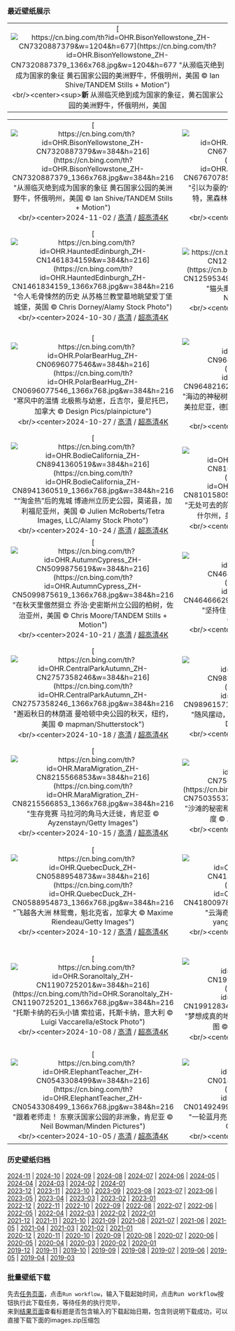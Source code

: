### 最近壁纸展示
||
|:---:|
|[![https://cn.bing.com/th?id=OHR.BisonYellowstone_ZH-CN7320887379&w=1204&h=677](https://cn.bing.com/th?id=OHR.BisonYellowstone_ZH-CN7320887379_1366x768.jpg&w=1204&h=677 "从濒临灭绝到成为国家的象征&#10;黄石国家公园的美洲野牛，怀俄明州，美国&#10;© Ian Shive/TANDEM Stills + Motion")](https://cn.bing.com/search?q=%e7%be%8e%e5%9b%bd%e9%87%8e%e7%89%9b%e6%97%a5&form=hpcapt&mkt=zh-cn&filters=HpDate:"20241101_1600")<br/><center><sup>**新**</sup>&nbsp;从濒临灭绝到成为国家的象征，黄石国家公园的美洲野牛，怀俄明州，美国<center/>|

||||
|:---:|:---:|:---:|
|[![https://cn.bing.com/th?id=OHR.BisonYellowstone_ZH-CN7320887379&w=384&h=216](https://cn.bing.com/th?id=OHR.BisonYellowstone_ZH-CN7320887379_1366x768.jpg&w=384&h=216 "从濒临灭绝到成为国家的象征&#10;黄石国家公园的美洲野牛，怀俄明州，美国&#10;© Ian Shive/TANDEM Stills + Motion")](https://cn.bing.com/search?q=%e7%be%8e%e5%9b%bd%e9%87%8e%e7%89%9b%e6%97%a5&form=hpcapt&mkt=zh-cn&filters=HpDate:"20241101_1600")<br/><center>2024-11-02 / [高清](https://cn.bing.com/th?id=OHR.BisonYellowstone_ZH-CN7320887379_1920x1200.jpg&w=1920&h=1200) / [超高清4K](https://cn.bing.com/th?id=OHR.BisonYellowstone_ZH-CN7320887379_UHD.jpg&w=3840&h=2160)<center/>|[![https://cn.bing.com/th?id=OHR.VineyardsBlackForestFall_ZH-CN6767078591&w=384&h=216](https://cn.bing.com/th?id=OHR.VineyardsBlackForestFall_ZH-CN6767078591_1366x768.jpg&w=384&h=216 "引以为豪的传统&#10;秋季葡萄园的鸟瞰图，瓦恩哈尔特，黑森林，德国&#10;© Sabine Gerold/Amazing Aerial Agency")](https://cn.bing.com/search?q=%e5%be%b7%e5%9b%bd%e9%bb%91%e6%a3%ae%e6%9e%97&form=hpcapt&mkt=zh-cn&filters=HpDate:"20241031_1600")<br/><center>2024-11-01 / [高清](https://cn.bing.com/th?id=OHR.VineyardsBlackForestFall_ZH-CN6767078591_1920x1200.jpg&w=1920&h=1200) / [超高清4K](https://cn.bing.com/th?id=OHR.VineyardsBlackForestFall_ZH-CN6767078591_UHD.jpg&w=3840&h=2160)<center/>|[![https://cn.bing.com/th?id=OHR.GargoyleParis_ZH-CN1668628241&w=384&h=216](https://cn.bing.com/th?id=OHR.GargoyleParis_ZH-CN1668628241_1366x768.jpg&w=384&h=216 "万圣节时冷冰冰的凝视&#10;巴黎圣母院的奇美拉，法国&#10;© scaliger/Getty Images")](https://cn.bing.com/search?q=%e4%b8%87%e5%9c%a3%e8%8a%82&form=hpcapt&mkt=zh-cn&filters=HpDate:"20241030_1600")<br/><center>2024-10-31 / [高清](https://cn.bing.com/th?id=OHR.GargoyleParis_ZH-CN1668628241_1920x1200.jpg&w=1920&h=1200) / [超高清4K](https://cn.bing.com/th?id=OHR.GargoyleParis_ZH-CN1668628241_UHD.jpg&w=3840&h=2160)<center/>|
|[![https://cn.bing.com/th?id=OHR.HauntedEdinburgh_ZH-CN1461834159&w=384&h=216](https://cn.bing.com/th?id=OHR.HauntedEdinburgh_ZH-CN1461834159_1366x768.jpg&w=384&h=216 "令人毛骨悚然的历史&#10;从苏格兰教堂墓地眺望爱丁堡城堡，英国&#10;© Chris Dorney/Alamy Stock Photo")](https://cn.bing.com/search?q=%e8%8b%8f%e6%a0%bc%e5%85%b0%e7%88%b1%e4%b8%81%e5%a0%a1%e5%9f%8e%e5%a0%a1&form=hpcapt&mkt=zh-cn&filters=HpDate:"20241029_1600")<br/><center>2024-10-30 / [高清](https://cn.bing.com/th?id=OHR.HauntedEdinburgh_ZH-CN1461834159_1920x1200.jpg&w=1920&h=1200) / [超高清4K](https://cn.bing.com/th?id=OHR.HauntedEdinburgh_ZH-CN1461834159_UHD.jpg&w=3840&h=2160)<center/>|[![https://cn.bing.com/th?id=OHR.GreatOwl_ZH-CN1259534922&w=384&h=216](https://cn.bing.com/th?id=OHR.GreatOwl_ZH-CN1259534922_1366x768.jpg&w=384&h=216 "猫头鹰的叫声在萦绕&#10;大雕鸮&#10;© Mark Newman/Getty Images")](https://cn.bing.com/search?q=%e5%a4%a7%e9%9b%95%e9%b8%ae&form=hpcapt&mkt=zh-cn&filters=HpDate:"20241028_1600")<br/><center>2024-10-29 / [高清](https://cn.bing.com/th?id=OHR.GreatOwl_ZH-CN1259534922_1920x1200.jpg&w=1920&h=1200) / [超高清4K](https://cn.bing.com/th?id=OHR.GreatOwl_ZH-CN1259534922_UHD.jpg&w=3840&h=2160)<center/>|[![https://cn.bing.com/th?id=OHR.PumpkinMist_ZH-CN0898655859&w=384&h=216](https://cn.bing.com/th?id=OHR.PumpkinMist_ZH-CN0898655859_1366x768.jpg&w=384&h=216 "雕刻时间到了&#10;南瓜田，维多利亚，不列颠哥伦比亚省，加拿大&#10;© Shaun Cunningham/Alamy Stock Photo")](https://cn.bing.com/search?q=%e5%8d%97%e7%93%9c&form=hpcapt&mkt=zh-cn&filters=HpDate:"20241027_1600")<br/><center>2024-10-28 / [高清](https://cn.bing.com/th?id=OHR.PumpkinMist_ZH-CN0898655859_1920x1200.jpg&w=1920&h=1200) / [超高清4K](https://cn.bing.com/th?id=OHR.PumpkinMist_ZH-CN0898655859_UHD.jpg&w=3840&h=2160)<center/>|
|[![https://cn.bing.com/th?id=OHR.PolarBearHug_ZH-CN0696077546&w=384&h=216](https://cn.bing.com/th?id=OHR.PolarBearHug_ZH-CN0696077546_1366x768.jpg&w=384&h=216 "寒风中的温情&#10;北极熊与幼崽，丘吉尔，曼尼托巴，加拿大&#10;© Design Pics/plainpicture")](https://cn.bing.com/search?q=%e5%8c%97%e6%9e%81%e7%86%8a&form=hpcapt&mkt=zh-cn&filters=HpDate:"20241026_1600")<br/><center>2024-10-27 / [高清](https://cn.bing.com/th?id=OHR.PolarBearHug_ZH-CN0696077546_1920x1200.jpg&w=1920&h=1200) / [超高清4K](https://cn.bing.com/th?id=OHR.PolarBearHug_ZH-CN0696077546_UHD.jpg&w=3840&h=2160)<center/>|[![https://cn.bing.com/th?id=OHR.GhostForest_ZH-CN9648216213&w=384&h=216](https://cn.bing.com/th?id=OHR.GhostForest_ZH-CN9648216213_1366x768.jpg&w=384&h=216 "海边的神秘树林&#10;幽灵森林，宁哈根，梅克伦堡-西波美拉尼亚，德国&#10;© mauritius images GmbH/Alamy Stock Photo")](https://cn.bing.com/search?q=%e5%ae%81%e5%93%88%e6%a0%b9&form=hpcapt&mkt=zh-cn&filters=HpDate:"20241025_1600")<br/><center>2024-10-26 / [高清](https://cn.bing.com/th?id=OHR.GhostForest_ZH-CN9648216213_1920x1200.jpg&w=1920&h=1200) / [超高清4K](https://cn.bing.com/th?id=OHR.GhostForest_ZH-CN9648216213_UHD.jpg&w=3840&h=2160)<center/>|[![https://cn.bing.com/th?id=OHR.MontBlancMassif_ZH-CN9172264924&w=384&h=216](https://cn.bing.com/th?id=OHR.MontBlancMassif_ZH-CN9172264924_1366x768.jpg&w=384&h=216 "恐怖的高度&#10;沙莫尼的勃朗峰，法国&#10;© Simon Schöpf/Getty Images")](https://cn.bing.com/search?q=%e7%a7%91%e5%ad%a6%e6%80%aa%e4%ba%ba%e5%b0%8f%e8%af%b4&form=hpcapt&mkt=zh-cn&filters=HpDate:"20241024_1600")<br/><center>2024-10-25 / [高清](https://cn.bing.com/th?id=OHR.MontBlancMassif_ZH-CN9172264924_1920x1200.jpg&w=1920&h=1200) / [超高清4K](https://cn.bing.com/th?id=OHR.MontBlancMassif_ZH-CN9172264924_UHD.jpg&w=3840&h=2160)<center/>|
|[![https://cn.bing.com/th?id=OHR.BodieCalifornia_ZH-CN8941360519&w=384&h=216](https://cn.bing.com/th?id=OHR.BodieCalifornia_ZH-CN8941360519_1366x768.jpg&w=384&h=216 "“淘金热”后的鬼城&#10;博迪州立历史公园，莫诺县，加利福尼亚州，美国&#10;© Julien McRoberts/Tetra Images, LLC/Alamy Stock Photo")](https://cn.bing.com/search?q=%e5%8d%9a%e8%bf%aa%e5%b7%9e%e7%ab%8b%e5%8e%86%e5%8f%b2%e5%85%ac%e5%9b%ad&form=hpcapt&mkt=zh-cn&filters=HpDate:"20241023_1600")<br/><center>2024-10-24 / [高清](https://cn.bing.com/th?id=OHR.BodieCalifornia_ZH-CN8941360519_1920x1200.jpg&w=1920&h=1200) / [超高清4K](https://cn.bing.com/th?id=OHR.BodieCalifornia_ZH-CN8941360519_UHD.jpg&w=3840&h=2160)<center/>|[![https://cn.bing.com/th?id=OHR.MadameSherriCastle_ZH-CN8101580548&w=384&h=216](https://cn.bing.com/th?id=OHR.MadameSherriCastle_ZH-CN8101580548_1366x768.jpg&w=384&h=216 "无处可去的阶梯&#10;雪莉夫人森林和古堡遗迹，新罕布什尔州，美国&#10;© yggdrasill/Shutterstock")](https://cn.bing.com/search?q=%e6%96%b0%e7%bd%95%e5%b8%83%e4%bb%80%e5%b0%94%e5%b7%9e&form=hpcapt&mkt=zh-cn&filters=HpDate:"20241022_1600")<br/><center>2024-10-23 / [高清](https://cn.bing.com/th?id=OHR.MadameSherriCastle_ZH-CN8101580548_1920x1200.jpg&w=1920&h=1200) / [超高清4K](https://cn.bing.com/th?id=OHR.MadameSherriCastle_ZH-CN8101580548_UHD.jpg&w=3840&h=2160)<center/>|[![https://cn.bing.com/th?id=OHR.MonsterDoor_ZH-CN6613337019&w=384&h=216](https://cn.bing.com/th?id=OHR.MonsterDoor_ZH-CN6613337019_1366x768.jpg&w=384&h=216 "可怕的外墙&#10;祖卡里宫，罗马，意大利&#10;© Photon-Photos/Getty Images")](https://cn.bing.com/search?q=%e7%bd%97%e9%a9%ac&form=hpcapt&mkt=zh-cn&filters=HpDate:"20241021_1600")<br/><center>2024-10-22 / [高清](https://cn.bing.com/th?id=OHR.MonsterDoor_ZH-CN6613337019_1920x1200.jpg&w=1920&h=1200) / [超高清4K](https://cn.bing.com/th?id=OHR.MonsterDoor_ZH-CN6613337019_UHD.jpg&w=3840&h=2160)<center/>|
|[![https://cn.bing.com/th?id=OHR.AutumnCypress_ZH-CN5099875619&w=384&h=216](https://cn.bing.com/th?id=OHR.AutumnCypress_ZH-CN5099875619_1366x768.jpg&w=384&h=216 "在秋天里傲然挺立&#10;乔治·史密斯州立公园的柏树，佐治亚州，美国&#10;© Chris Moore/TANDEM Stills + Motion")](https://cn.bing.com/search?q=%e4%b9%94%e6%b2%bb%c2%b7%e5%8f%b2%e5%af%86%e6%96%af%e5%b7%9e%e7%ab%8b%e5%85%ac%e5%9b%ad&form=hpcapt&mkt=zh-cn&filters=HpDate:"20241020_1600")<br/><center>2024-10-21 / [高清](https://cn.bing.com/th?id=OHR.AutumnCypress_ZH-CN5099875619_1920x1200.jpg&w=1920&h=1200) / [超高清4K](https://cn.bing.com/th?id=OHR.AutumnCypress_ZH-CN5099875619_UHD.jpg&w=3840&h=2160)<center/>|[![https://cn.bing.com/th?id=OHR.SmilingSloth_ZH-CN4646662964&w=384&h=216](https://cn.bing.com/th?id=OHR.SmilingSloth_ZH-CN4646662964_1366x768.jpg&w=384&h=216 "坚持住&#10;哥斯达黎加的三趾树懒&#10;© Harry Collins/Getty Images")](https://cn.bing.com/search?q=%e5%9b%bd%e9%99%85%e6%a0%91%e6%87%92%e6%97%a5&form=hpcapt&mkt=zh-cn&filters=HpDate:"20241019_1600")<br/><center>2024-10-20 / [高清](https://cn.bing.com/th?id=OHR.SmilingSloth_ZH-CN4646662964_1920x1200.jpg&w=1920&h=1200) / [超高清4K](https://cn.bing.com/th?id=OHR.SmilingSloth_ZH-CN4646662964_UHD.jpg&w=3840&h=2160)<center/>|[![https://cn.bing.com/th?id=OHR.DenderaTemple_ZH-CN3097745887&w=384&h=216](https://cn.bing.com/th?id=OHR.DenderaTemple_ZH-CN3097745887_1366x768.jpg&w=384&h=216 "立足现在，发掘过去&#10;哈索尔神庙，邓德拉神庙群，基纳，埃及&#10;© Nick Brundle Photography/Getty Images")](https://cn.bing.com/search?q=%e5%9b%bd%e9%99%85%e8%80%83%e5%8f%a4%e6%97%a5&form=hpcapt&mkt=zh-cn&filters=HpDate:"20241018_1600")<br/><center>2024-10-19 / [高清](https://cn.bing.com/th?id=OHR.DenderaTemple_ZH-CN3097745887_1920x1200.jpg&w=1920&h=1200) / [超高清4K](https://cn.bing.com/th?id=OHR.DenderaTemple_ZH-CN3097745887_UHD.jpg&w=3840&h=2160)<center/>|
|[![https://cn.bing.com/th?id=OHR.CentralParkAutumn_ZH-CN2757358246&w=384&h=216](https://cn.bing.com/th?id=OHR.CentralParkAutumn_ZH-CN2757358246_1366x768.jpg&w=384&h=216 "邂逅秋日的林荫道&#10;曼哈顿中央公园的秋天，纽约，美国&#10;© mapman/Shutterstock")](https://cn.bing.com/search?q=%e6%9b%bc%e5%93%88%e9%a1%bf%e4%b8%ad%e5%a4%ae%e5%85%ac%e5%9b%ad&form=hpcapt&mkt=zh-cn&filters=HpDate:"20241017_1600")<br/><center>2024-10-18 / [高清](https://cn.bing.com/th?id=OHR.CentralParkAutumn_ZH-CN2757358246_1920x1200.jpg&w=1920&h=1200) / [超高清4K](https://cn.bing.com/th?id=OHR.CentralParkAutumn_ZH-CN2757358246_UHD.jpg&w=3840&h=2160)<center/>|[![https://cn.bing.com/th?id=OHR.KochiaJapan_ZH-CN9896157139&w=384&h=216](https://cn.bing.com/th?id=OHR.KochiaJapan_ZH-CN9896157139_1366x768.jpg&w=384&h=216 "随风摆动，进入秋天&#10;地肤草，茨城县，日本&#10;© DigiPub/Getty Images")](https://cn.bing.com/search?q=%e5%9c%b0%e8%82%a4%e8%8d%89&form=hpcapt&mkt=zh-cn&filters=HpDate:"20241016_1600")<br/><center>2024-10-17 / [高清](https://cn.bing.com/th?id=OHR.KochiaJapan_ZH-CN9896157139_1920x1200.jpg&w=1920&h=1200) / [超高清4K](https://cn.bing.com/th?id=OHR.KochiaJapan_ZH-CN9896157139_UHD.jpg&w=3840&h=2160)<center/>|[![https://cn.bing.com/th?id=OHR.FossilsDorset_ZH-CN8722623801&w=384&h=216](https://cn.bing.com/th?id=OHR.FossilsDorset_ZH-CN8722623801_1366x768.jpg&w=384&h=216 "发掘过去&#10;侏罗纪海岸的箭石和菊石化石，多塞特郡，英国&#10;© Nature Picture Library/Alamy Stock Photo")](https://cn.bing.com/search?q=%e5%8c%96%e7%9f%b3&form=hpcapt&mkt=zh-cn&filters=HpDate:"20241015_1600")<br/><center>2024-10-16 / [高清](https://cn.bing.com/th?id=OHR.FossilsDorset_ZH-CN8722623801_1920x1200.jpg&w=1920&h=1200) / [超高清4K](https://cn.bing.com/th?id=OHR.FossilsDorset_ZH-CN8722623801_UHD.jpg&w=3840&h=2160)<center/>|
|[![https://cn.bing.com/th?id=OHR.MaraMigration_ZH-CN8215566853&w=384&h=216](https://cn.bing.com/th?id=OHR.MaraMigration_ZH-CN8215566853_1366x768.jpg&w=384&h=216 "生存竞赛&#10;马拉河的角马大迁徙，肯尼亚&#10;© Ayzenstayn/Getty Images")](https://cn.bing.com/search?q=%e8%a7%92%e9%a9%ac%e5%a4%a7%e8%bf%81%e5%be%99&form=hpcapt&mkt=zh-cn&filters=HpDate:"20241014_1600")<br/><center>2024-10-15 / [高清](https://cn.bing.com/th?id=OHR.MaraMigration_ZH-CN8215566853_1920x1200.jpg&w=1920&h=1200) / [超高清4K](https://cn.bing.com/th?id=OHR.MaraMigration_ZH-CN8215566853_UHD.jpg&w=3840&h=2160)<center/>|[![https://cn.bing.com/th?id=OHR.CocoBeach_ZH-CN7503553722&w=384&h=216](https://cn.bing.com/th?id=OHR.CocoBeach_ZH-CN7503553722_1366x768.jpg&w=384&h=216 "沙滩的秘密和日落&#10;可可海滩上的渔船，果阿邦，印度&#10;© Abhinav Sah/Shutterstock")](https://cn.bing.com/search?q=%e6%9e%9c%e9%98%bf%e9%82%a6+%e5%8d%b0%e5%ba%a6&form=hpcapt&mkt=zh-cn&filters=HpDate:"20241013_1600")<br/><center>2024-10-14 / [高清](https://cn.bing.com/th?id=OHR.CocoBeach_ZH-CN7503553722_1920x1200.jpg&w=1920&h=1200) / [超高清4K](https://cn.bing.com/th?id=OHR.CocoBeach_ZH-CN7503553722_UHD.jpg&w=3840&h=2160)<center/>|[![https://cn.bing.com/th?id=OHR.AlcazarSeville_ZH-CN5581795099&w=384&h=216](https://cn.bing.com/th?id=OHR.AlcazarSeville_ZH-CN5581795099_1366x768.jpg&w=384&h=216 "辉煌的塞维利亚&#10;塞维利亚王宫少女庭院，西班牙&#10;© Danny Lehman/Getty Images")](https://cn.bing.com/search?q=%e5%a1%9e%e7%bb%b4%e5%88%a9%e4%ba%9a%e7%8e%8b%e5%ae%ab&form=hpcapt&mkt=zh-cn&filters=HpDate:"20241012_1600")<br/><center>2024-10-13 / [高清](https://cn.bing.com/th?id=OHR.AlcazarSeville_ZH-CN5581795099_1920x1200.jpg&w=1920&h=1200) / [超高清4K](https://cn.bing.com/th?id=OHR.AlcazarSeville_ZH-CN5581795099_UHD.jpg&w=3840&h=2160)<center/>|
|[![https://cn.bing.com/th?id=OHR.QuebecDuck_ZH-CN0588954873&w=384&h=216](https://cn.bing.com/th?id=OHR.QuebecDuck_ZH-CN0588954873_1366x768.jpg&w=384&h=216 "飞越各大洲&#10;林鸳鸯，魁北克省，加拿大&#10;© Maxime Riendeau/Getty Images")](https://cn.bing.com/search?q=%e6%9e%97%e9%b8%b3%e9%b8%af&form=hpcapt&mkt=zh-cn&filters=HpDate:"20241011_1600")<br/><center>2024-10-12 / [高清](https://cn.bing.com/th?id=OHR.QuebecDuck_ZH-CN0588954873_1920x1200.jpg&w=1920&h=1200) / [超高清4K](https://cn.bing.com/th?id=OHR.QuebecDuck_ZH-CN0588954873_UHD.jpg&w=3840&h=2160)<center/>|[![https://cn.bing.com/th?id=OHR.Chongyang2024_ZH-CN4180097837&w=384&h=216](https://cn.bing.com/th?id=OHR.Chongyang2024_ZH-CN4180097837_1366x768.jpg&w=384&h=216 "云海奇观&#10;黄山云海，安徽省，中国&#10;© yangyang1991/Getty Images")](https://cn.bing.com/search?q=%e9%87%8d%e9%98%b3%e8%8a%82&form=hpcapt&mkt=zh-cn&filters=HpDate:"20241010_1600")<br/><center>2024-10-11 / [高清](https://cn.bing.com/th?id=OHR.Chongyang2024_ZH-CN4180097837_1920x1200.jpg&w=1920&h=1200) / [超高清4K](https://cn.bing.com/th?id=OHR.Chongyang2024_ZH-CN4180097837_UHD.jpg&w=3840&h=2160)<center/>|[![https://cn.bing.com/th?id=OHR.AspensColorado_ZH-CN0132780533&w=384&h=216](https://cn.bing.com/th?id=OHR.AspensColorado_ZH-CN0132780533_1366x768.jpg&w=384&h=216 "色彩斑斓的秋天&#10;马布尔附近的白杨树，科罗拉多州，美国&#10;© Jason Hatfield/TANDEM Stills + Motion")](https://cn.bing.com/search?q=%e7%99%bd%e6%9d%a8%e6%a0%91&form=hpcapt&mkt=zh-cn&filters=HpDate:"20241008_1600")<br/><center>2024-10-09 / [高清](https://cn.bing.com/th?id=OHR.AspensColorado_ZH-CN0132780533_1920x1200.jpg&w=1920&h=1200) / [超高清4K](https://cn.bing.com/th?id=OHR.AspensColorado_ZH-CN0132780533_UHD.jpg&w=3840&h=2160)<center/>|
|[![https://cn.bing.com/th?id=OHR.SoranoItaly_ZH-CN1190725201&w=384&h=216](https://cn.bing.com/th?id=OHR.SoranoItaly_ZH-CN1190725201_1366x768.jpg&w=384&h=216 "托斯卡纳的石头小镇&#10;索拉诺，托斯卡纳，意大利&#10;© Luigi Vaccarella/eStock Photo")](https://cn.bing.com/search?q=%e6%84%8f%e5%a4%a7%e5%88%a9%e7%b4%a2%e6%8b%89%e8%af%ba%e5%b8%82&form=hpcapt&mkt=zh-cn&filters=HpDate:"20241007_1600")<br/><center>2024-10-08 / [高清](https://cn.bing.com/th?id=OHR.SoranoItaly_ZH-CN1190725201_1920x1200.jpg&w=1920&h=1200) / [超高清4K](https://cn.bing.com/th?id=OHR.SoranoItaly_ZH-CN1190725201_UHD.jpg&w=3840&h=2160)<center/>|[![https://cn.bing.com/th?id=OHR.BoraPapeete_ZH-CN1991283465&w=384&h=216](https://cn.bing.com/th?id=OHR.BoraPapeete_ZH-CN1991283465_1366x768.jpg&w=384&h=216 "梦想成真的地方&#10;法属波利尼西亚波拉波拉岛的鸟瞰图&#10;© GLF Media/Shutterstock")](https://cn.bing.com/search?q=%e6%b3%a2%e6%8b%89%e6%b3%a2%e6%8b%89%e5%b2%9b&form=hpcapt&mkt=zh-cn&filters=HpDate:"20241006_1600")<br/><center>2024-10-07 / [高清](https://cn.bing.com/th?id=OHR.BoraPapeete_ZH-CN1991283465_1920x1200.jpg&w=1920&h=1200) / [超高清4K](https://cn.bing.com/th?id=OHR.BoraPapeete_ZH-CN1991283465_UHD.jpg&w=3840&h=2160)<center/>|[![https://cn.bing.com/th?id=OHR.CoyoteGulch_ZH-CN2869463336&w=384&h=216](https://cn.bing.com/th?id=OHR.CoyoteGulch_ZH-CN2869463336_1366x768.jpg&w=384&h=216 "一抹金色&#10;郊狼峡谷拱门中的白杨树，格兰峡谷休闲区，犹他州，美国&#10;© Stephen Matera/TANDEM Stills + Motion")](https://cn.bing.com/search?q=%e9%83%8a%e7%8b%bc%e5%b3%a1%e8%b0%b7&form=hpcapt&mkt=zh-cn&filters=HpDate:"20241005_1600")<br/><center>2024-10-06 / [高清](https://cn.bing.com/th?id=OHR.CoyoteGulch_ZH-CN2869463336_1920x1200.jpg&w=1920&h=1200) / [超高清4K](https://cn.bing.com/th?id=OHR.CoyoteGulch_ZH-CN2869463336_UHD.jpg&w=3840&h=2160)<center/>|
|[![https://cn.bing.com/th?id=OHR.ElephantTeacher_ZH-CN0543308499&w=384&h=216](https://cn.bing.com/th?id=OHR.ElephantTeacher_ZH-CN0543308499_1366x768.jpg&w=384&h=216 "跟着老师走！&#10;东察沃国家公园的非洲象，肯尼亚&#10;© Neil Bowman/Minden Pictures")](https://cn.bing.com/search?q=%e4%b8%96%e7%95%8c%e6%95%99%e5%b8%88%e6%97%a5&form=hpcapt&mkt=zh-cn&filters=HpDate:"20241004_1600")<br/><center>2024-10-05 / [高清](https://cn.bing.com/th?id=OHR.ElephantTeacher_ZH-CN0543308499_1920x1200.jpg&w=1920&h=1200) / [超高清4K](https://cn.bing.com/th?id=OHR.ElephantTeacher_ZH-CN0543308499_UHD.jpg&w=3840&h=2160)<center/>|[![https://cn.bing.com/th?id=OHR.EuropaMoon_ZH-CN0149249980&w=384&h=216](https://cn.bing.com/th?id=OHR.EuropaMoon_ZH-CN0149249980_1366x768.jpg&w=384&h=216 "一轮蓝月亮&#10;木星的冰卫星木卫二&#10;© NASA/JPL-Caltech/SETI Institute")](https://cn.bing.com/search?q=%e4%b8%96%e7%95%8c%e7%a9%ba%e9%97%b4%e5%91%a8&form=hpcapt&mkt=zh-cn&filters=HpDate:"20241003_1600")<br/><center>2024-10-04 / [高清](https://cn.bing.com/th?id=OHR.EuropaMoon_ZH-CN0149249980_1920x1200.jpg&w=1920&h=1200) / [超高清4K](https://cn.bing.com/th?id=OHR.EuropaMoon_ZH-CN0149249980_UHD.jpg&w=3840&h=2160)<center/>|[![https://cn.bing.com/th?id=OHR.TajMahalReflection_ZH-CN7498774173&w=384&h=216](https://cn.bing.com/th?id=OHR.TajMahalReflection_ZH-CN7498774173_1366x768.jpg&w=384&h=216 "盛大的爱情见证&#10;阿格拉的泰姬陵，安拉阿巴德，印度&#10;© Tanarch/Getty Images")](https://cn.bing.com/search?q=%e6%b3%b0%e5%a7%ac%e9%99%b5&form=hpcapt&mkt=zh-cn&filters=HpDate:"20241002_1600")<br/><center>2024-10-03 / [高清](https://cn.bing.com/th?id=OHR.TajMahalReflection_ZH-CN7498774173_1920x1200.jpg&w=1920&h=1200) / [超高清4K](https://cn.bing.com/th?id=OHR.TajMahalReflection_ZH-CN7498774173_UHD.jpg&w=3840&h=2160)<center/>|


### 历史壁纸归档
[2024-11](views/2024/2024-11.md) | [2024-10](views/2024/2024-10.md) | [2024-09](views/2024/2024-09.md) | [2024-08](views/2024/2024-08.md) | [2024-07](views/2024/2024-07.md) | [2024-06](views/2024/2024-06.md) | [2024-05](views/2024/2024-05.md) | [2024-04](views/2024/2024-04.md) | [2024-03](views/2024/2024-03.md) | [2024-02](views/2024/2024-02.md) | [2024-01](views/2024/2024-01.md)  
[2023-12](views/2023/2023-12.md) | [2023-11](views/2023/2023-11.md) | [2023-10](views/2023/2023-10.md) | [2023-09](views/2023/2023-09.md) | [2023-08](views/2023/2023-08.md) | [2023-07](views/2023/2023-07.md) | [2023-06](views/2023/2023-06.md) | [2023-05](views/2023/2023-05.md) | [2023-04](views/2023/2023-04.md) | [2023-03](views/2023/2023-03.md) | [2023-02](views/2023/2023-02.md) | [2023-01](views/2023/2023-01.md)  
[2022-12](views/2022/2022-12.md) | [2022-11](views/2022/2022-11.md) | [2022-10](views/2022/2022-10.md) | [2022-09](views/2022/2022-09.md) | [2022-08](views/2022/2022-08.md) | [2022-07](views/2022/2022-07.md) | [2022-06](views/2022/2022-06.md) | [2022-05](views/2022/2022-05.md) | [2022-04](views/2022/2022-04.md) | [2022-03](views/2022/2022-03.md) | [2022-02](views/2022/2022-02.md) | [2022-01](views/2022/2022-01.md)  
[2021-12](views/2021/2021-12.md) | [2021-11](views/2021/2021-11.md) | [2021-10](views/2021/2021-10.md) | [2021-09](views/2021/2021-09.md) | [2021-08](views/2021/2021-08.md) | [2021-07](views/2021/2021-07.md) | [2021-06](views/2021/2021-06.md) | [2021-05](views/2021/2021-05.md) | [2021-04](views/2021/2021-04.md) | [2021-03](views/2021/2021-03.md) | [2021-02](views/2021/2021-02.md) | [2021-01](views/2021/2021-01.md)  
[2020-12](views/2020/2020-12.md) | [2020-11](views/2020/2020-11.md) | [2020-10](views/2020/2020-10.md) | [2020-09](views/2020/2020-09.md) | [2020-08](views/2020/2020-08.md) | [2020-07](views/2020/2020-07.md) | [2020-06](views/2020/2020-06.md) | [2020-05](views/2020/2020-05.md) | [2020-04](views/2020/2020-04.md) | [2020-03](views/2020/2020-03.md) | [2020-02](views/2020/2020-02.md) | [2020-01](views/2020/2020-01.md)  
[2019-12](views/2019/2019-12.md) | [2019-11](views/2019/2019-11.md) | [2019-10](views/2019/2019-10.md) | [2019-09](views/2019/2019-09.md) | [2019-08](views/2019/2019-08.md) | [2019-07](views/2019/2019-07.md) | [2019-06](views/2019/2019-06.md) | [2019-05](views/2019/2019-05.md) | [2019-04](views/2019/2019-04.md) | [2019-03](views/2019/2019-03.md)


### 批量壁纸下载
先去[任务页面](https://github.com/wefashe/image-save/actions/workflows/mydown.yml)，点击`Run workflow`，输入下载起始时间，点击<kbd>Run workflow</kbd>按钮执行此下载任务，等待任务的执行完毕，  
来到[结果页面](https://github.com/wefashe/image-save/releases/tag/down_zip_tag)查看标题是否包含输入的下载起始日期，包含则说明下载成功，可以直接下载下面的images.zip压缩包  
